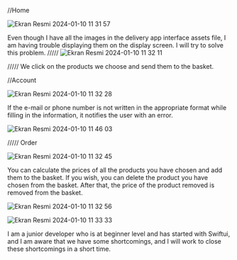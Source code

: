 //Home

![Ekran Resmi 2024-01-10 11 31 57](https://github.com/ayylmazslmn/DeliveryAPP/assets/101000802/b8428392-5d78-4c95-8665-79e04e1b08e9)


Even though I have all the images in the delivery app interface assets file, I am having trouble displaying them on the display screen. I will try to solve this problem.
/////
![Ekran Resmi 2024-01-10 11 32 11](https://github.com/ayylmazslmn/DeliveryAPP/assets/101000802/f039ebe7-d276-4cbf-9687-69fa4708ac11)

/////
We click on the products we choose and send them to the basket.


//Account

![Ekran Resmi 2024-01-10 11 32 28](https://github.com/ayylmazslmn/DeliveryAPP/assets/101000802/e056b944-9b02-45f3-828d-1486bd8ddb31)


If the e-mail or phone number is not written in the appropriate format while filling in the information, it notifies the user with an error.


![Ekran Resmi 2024-01-10 11 46 03](https://github.com/ayylmazslmn/DeliveryAPP/assets/101000802/50b09a67-ed50-4190-90eb-085e7f0c5a28)



///// Order


![Ekran Resmi 2024-01-10 11 32 45](https://github.com/ayylmazslmn/DeliveryAPP/assets/101000802/31bc46fb-7928-448b-8bbe-91cc581959a3)


You can calculate the prices of all the products you have chosen and add them to the basket. If you wish, you can delete the product you have chosen from the basket. After that, the price of the product removed is removed from the basket.



![Ekran Resmi 2024-01-10 11 32 56](https://github.com/ayylmazslmn/DeliveryAPP/assets/101000802/0e3bad5e-69f2-457c-affb-79a652afe75e)




![Ekran Resmi 2024-01-10 11 33 33](https://github.com/ayylmazslmn/DeliveryAPP/assets/101000802/da861226-b838-46c8-9663-9fbde8c4b39b)



I am a junior developer who is at beginner level and has started with Swiftui, and I am aware that we have some shortcomings, and I will work to close these shortcomings in a short time.








